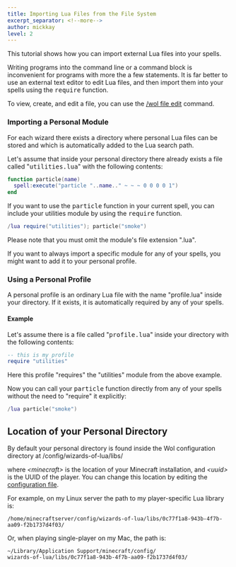 ```yaml
---
title: Importing Lua Files from the File System
excerpt_separator: <!--more-->
author: mickkay
level: 2
---
```

This tutorial shows how you can import external Lua files into your spells.
<!--more-->

Writing programs into the command line or a command block is inconvenient for programs with more the a few statements.
It is far better to use an external text editor to edit Lua files, and then import them into your spells using the <tt>require</tt> function.

To view, create, and edit a file, you can use the [/wol file edit](/wol-command.html#Personal-Files) command.

### Importing a Personal Module
For each wizard there exists a directory where personal Lua files can be stored and which is automatically added to the Lua search path.

Let's assume that inside your personal directory there already exists a file called "<tt>utilities.lua</tt>" with the following contents:
```lua
function particle(name)
  spell:execute("particle "..name.." ~ ~ ~ 0 0 0 0 1")
end
```

If you want to use the <tt>particle</tt> function in your current spell, you can include your utilities module by using the <tt>require</tt> function.

```lua
/lua require("utilities"); particle("smoke")
```
Please note that you must omit the module's file extension ".lua".

If you want to always import a specific module for any of your spells, you might want to add it to your personal profile.

### Using a Personal Profile
A personal profile is an ordinary Lua file with the name "profile.lua" inside your directory.
If it exists, it is automatically required by any of your spells.

#### Example
Let's assume there is a file called "<tt>profile.lua</tt>" inside your directory with the following contents:

```lua
-- this is my profile
require "utilities"
```
Here this profile "requires" the "utilities" module from the above example.

Now you can call your <tt>particle</tt> function directly from any of your spells without the need to "require" it explicitly:
```lua
/lua particle("smoke")
```

## Location of your Personal Directory
By default your personal directory is found inside the Wol configuration directory at
    <minecraft>/config/wizards-of-lua/libs/<uuid>

where *&lt;minecraft&gt;* is the location of your Minecraft installation, and *&lt;uuid&gt;* is the UUID of the player.
You can change this location by editing the [configuration file](/configuration-file.html).

For example, on my Linux server the path to my player-specific Lua library is:

    /home/minecraftserver/config/wizards-of-lua/libs/0c77f1a8-943b-4f7b-aa09-f2b1737d4f03/

Or, when playing single-player on my Mac, the path is:

    ~/Library/Application Support/minecraft/config/
    wizards-of-lua/libs/0c77f1a8-943b-4f7b-aa09-f2b1737d4f03/
